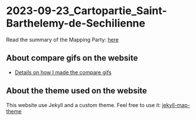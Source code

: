 # 2023-09-23_Cartopartie_Saint-Barthelemy-de-Sechilienne

Read the summary of the Mapping Party: [here](https://binnette.github.io/2023-09-23_Cartopartie_Saint-Barthelemy-de-Sechilienne/)

## About compare gifs on the website 

- [Details on how I made the compare gifs](gifs.md)

## About the theme used on the website

This website use Jekyll and a custom theme. Feel free to use it: [jekyll-map-theme](https://github.com/Binnette/jekyll-map-theme)
